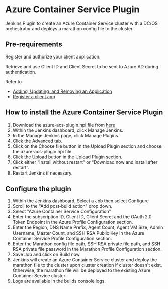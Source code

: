 # Azure Container Service Plugin


Jenkins Plugin to create an Azure Container Service cluster with a DC/OS orchestrator and deploys a marathon config file to the cluster.

## Pre-requirements
Register and authorize your client application.

Retrieve and use Client ID and Client Secret to be sent to Azure AD during authentication.

Refer to
  * [Adding, Updating, and Removing an Application](https://msdn.microsoft.com/en-us/library/azure/dn132599.aspx) 
  * [Register a client app](https://msdn.microsoft.com/en-us/dn877542.asp)

## How to install the Azure Container Service Plugin
1. Download the azure-acs-plugin.hpi file from [here](https://github.com/Microsoft/azure-acs-plugin/blob/master/install/azure-acs-plugin.hpi)
1. Within the Jenkins dashboard, click Manage Jenkins.
2. In the Manage Jenkins page, click Manage Plugins.
3. Click the Advanced tab.
4. Click on the Choose file button in the Upload Plugin section and choose the azure-acs-plugin.hpi file.
5. Click the Upload button in the Upload Plugin section.
6. Click either “Install without restart” or “Download now and install after restart”.
7. Restart Jenkins if necessary.

## Configure the plugin
1. Within the Jenkins dashboard, Select a Job then select Configure
2. Scroll to the "Add post-build action" drop down.  
3. Select "Azure Container Service Configuration" 
4. Enter the subscription ID, Client ID, Client Secret and the OAuth 2.0 Token Endpoint in the Azure Profile Configuration section.
5. Enter the Region, DNS Name Prefix, Agent Count, Agent VM Size, Admin Username, Master Count, and SSH RSA Public Key in the Azure Container Service Profile Configuration section.
6. Enter the Marathon config file path, SSH RSA private file path, and SSH RSA private file password in the Marathon Profile Configuration section.
7. Save Job and click on Build now.
8. Jenkins will create an Azure Container Service cluster and deploy the marathon file to the cluster upon cluster creation if cluster doesn't exist.  Otherwise, the marathon file will be deployed to the existing Azure Container Service cluster. 
9. Logs are available in the builds console logs.


 
